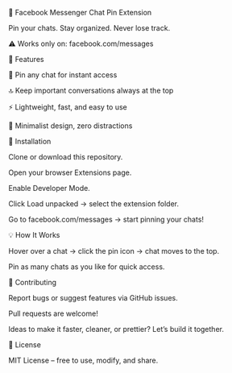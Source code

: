 📌 Facebook Messenger Chat Pin Extension

Pin your chats. Stay organized. Never lose track.

⚠️ Works only on: facebook.com/messages

🌟 Features

📌 Pin any chat for instant access

🔝 Keep important conversations always at the top

⚡ Lightweight, fast, and easy to use

🎯 Minimalist design, zero distractions

🚀 Installation

Clone or download this repository.

Open your browser Extensions page.

Enable Developer Mode.

Click Load unpacked → select the extension folder.

Go to facebook.com/messages
 → start pinning your chats!

💡 How It Works

Hover over a chat → click the pin icon → chat moves to the top.

Pin as many chats as you like for quick access.

🤝 Contributing

Report bugs or suggest features via GitHub issues.

Pull requests are welcome!

Ideas to make it faster, cleaner, or prettier? Let’s build it together.

📄 License

MIT License – free to use, modify, and share.
